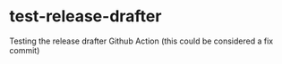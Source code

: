 # test-release-drafter
Testing the release drafter Github Action (this could be considered a fix commit)
